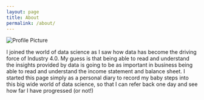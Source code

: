 ```yaml
---
layout: page
title: About
permalink: /about/
---
```


<img src="{{ site.baseurl }}/assets/GA 100518 Portraits-28(head).jpg" title="Profile Picture" class="profile">

I joined the world of data science as I saw how data has become the driving force of Industry 4.0.  My guess is that being able to read and understand the insights provided by data is going to be as important in business being able to read and understand the income statement and balance sheet.
I started this page simply as a personal diary to record my baby steps into this big wide world of data science, so that I can refer back one day and see how far I have progressed (or not!) 
